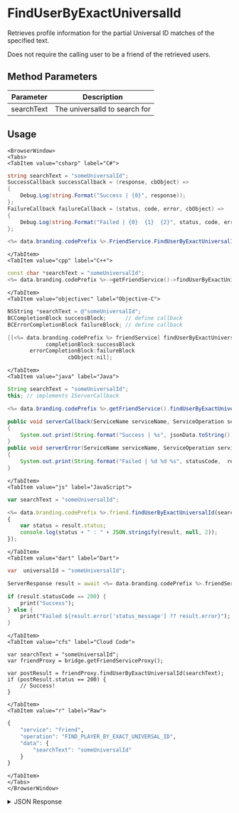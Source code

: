 # FindUserByExactUniversalId

Retrieves profile information for the partial Universal ID matches of the specified text.

Does not require the calling user to be a friend of the retrieved users.

<PartialServop service_name="friend" operation_name="FIND_PLAYER_BY_EXACT_UNIVERSAL_ID" />

## Method Parameters

| Parameter  | Description                   |
| ---------- | ----------------------------- |
| searchText | The universalId to search for |

## Usage

```mdx-code-block
<BrowserWindow>
<Tabs>
<TabItem value="csharp" label="C#">
```

```csharp
string searchText = "someUniversalId";
SuccessCallback successCallback = (response, cbObject) =>
{
    Debug.Log(string.Format("Success | {0}", response));
};
FailureCallback failureCallback = (status, code, error, cbObject) =>
{
    Debug.Log(string.Format("Failed | {0}  {1}  {2}", status, code, error));
};

<%= data.branding.codePrefix %>.FriendService.FindUserByExactUniversalId(searchText, successCallback, failureCallback);
```

```mdx-code-block
</TabItem>
<TabItem value="cpp" label="C++">
```

```cpp
const char *searchText = "someUniversalId";
<%= data.branding.codePrefix %>->getFriendService()->findUserByExactUniversalId(searchText, this);
```

```mdx-code-block
</TabItem>
<TabItem value="objectivec" label="Objective-C">
```

```objectivec
NSString *searchText = @"someUniversalId";
BCCompletionBlock successBlock;      // define callback
BCErrorCompletionBlock failureBlock; // define callback

[[<%= data.branding.codePrefix %> friendService] findUserByExactUniversalId:searchText
            completionBlock:successBlock
       errorCompletionBlock:failureBlock
                   cbObject:nil];
```

```mdx-code-block
</TabItem>
<TabItem value="java" label="Java">
```

```java
String searchText = "someUniversalId";
this; // implements IServerCallback

<%= data.branding.codePrefix %>.getFriendService().findUserByExactUniversalId(searchText, this);

public void serverCallback(ServiceName serviceName, ServiceOperation serviceOperation, JSONObject jsonData)
{
    System.out.print(String.format("Success | %s", jsonData.toString()));
}
public void serverError(ServiceName serviceName, ServiceOperation serviceOperation, int statusCode, int reasonCode, String jsonError)
{
    System.out.print(String.format("Failed | %d %d %s", statusCode,  reasonCode, jsonError.toString()));
}
```

```mdx-code-block
</TabItem>
<TabItem value="js" label="JavaScript">
```

```javascript
var searchText = "someUniversalId";

<%= data.branding.codePrefix %>.friend.findUserByExactUniversalId(searchText, result =>
{
	var status = result.status;
	console.log(status + " : " + JSON.stringify(result, null, 2));
});
```

```mdx-code-block
</TabItem>
<TabItem value="dart" label="Dart">
```

```dart
var  universalId = "someUniversalId";

ServerResponse result = await <%= data.branding.codePrefix %>.friendService.findUserByExactUniversalId(universalId:universalId);

if (result.statusCode == 200) {
    print("Success");
} else {
    print("Failed ${result.error['status_message'] ?? result.error}");
}
```

```mdx-code-block
</TabItem>
<TabItem value="cfs" label="Cloud Code">
```

```cfscript
var searchText = "someUniversalId";
var friendProxy = bridge.getFriendServiceProxy();

var postResult = friendProxy.findUserByExactUniversalId(searchText);
if (postResult.status == 200) {
    // Success!
}
```

```mdx-code-block
</TabItem>
<TabItem value="r" label="Raw">
```

```r
{
	"service": "friend",
	"operation": "FIND_PLAYER_BY_EXACT_UNIVERSAL_ID",
	"data": {
        "searchText": "someUniversalId"
	}
}
```

```mdx-code-block
</TabItem>
</Tabs>
</BrowserWindow>
```

<details>
<summary>JSON Response</summary>

```json
{
    "status": 200,
    "data": {
        "matchedCount": 1,
        "matches": [
            {
                "profileId": "111-222-333",
                "profileName": "UserA",
                "summaryFriendData": null,
                "pictureUrl": null
            }
        ]
    }
}
```

</details>
